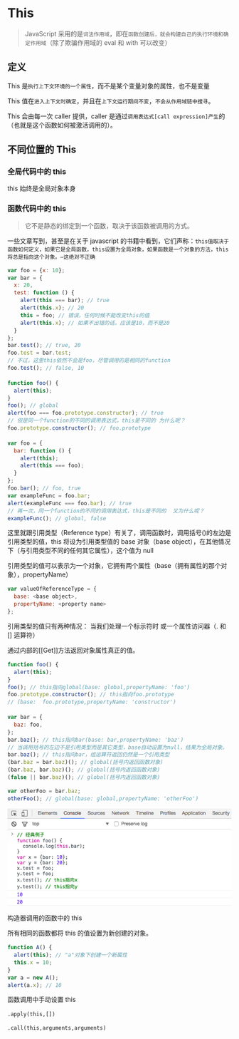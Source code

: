 # This

> JavaScript 采用的是`词法作用域`，即在`函数创建后，就会构建自己的执行环境和确定作用域`（除了欺骗作用域的 eval 和 with 可以改变）

## 定义

This 是`执行上下文环境的一个属性`，而不是某个变量对象的属性，也不是变量

This 值在`进入上下文时确定`，并且在`上下文运行期间不变`，`不会从作用域链中搜寻`。

This 会由每一次 caller 提供，caller 是通过`调用表达式[call expression]产生`的（也就是这个函数如何被激活调用的）。

## 不同位置的 This

### 全局代码中的 this

this 始终是全局对象本身

### 函数代码中的 this

> 它不是静态的绑定到一个函数，取决于该函数被调用的方式。

一些文章写到，甚至是在关于 javascript 的书籍中看到，它们声称：`this值取决于函数如何定义，如果它是全局函数，this设置为全局对象，如果函数是一个对象的方法，this将总是指向这个对象。–这绝对不正确`

```javascript
var foo = {x: 10};
var bar = {
  x: 20,
  test: function () {
    alert(this === bar); // true
    alert(this.x); // 20
    this = foo; // 错误，任何时候不能改变this的值
    alert(this.x); // 如果不出错的话，应该是10，而不是20
  }
};
bar.test(); // true, 20
foo.test = bar.test;
// 不过，这里this依然不会是foo，尽管调用的是相同的function
foo.test(); // false, 10

function foo() {
  alert(this);
}
foo(); // global
alert(foo === foo.prototype.constructor); // true
// 但是同一个function的不同的调用表达式，this是不同的 为什么呢？
foo.prototype.constructor(); // foo.prototype

var foo = {
  bar: function () {
    alert(this);
    alert(this === foo);
  }
};
foo.bar(); // foo, true
var exampleFunc = foo.bar;
alert(exampleFunc === foo.bar); // true
// 再一次，同一个function的不同的调用表达式，this是不同的  又为什么呢？
exampleFunc(); // global, false
```

这里就跟引用类型（Reference type）有关了，调用函数时，调用括号()的左边是引用类型的值，this 将设为引用类型值的 base 对象（base object），在其他情况下（与引用类型不同的任何其它属性），这个值为 null

引用类型的值可以表示为一个对象，它拥有两个属性（base（拥有属性的那个对象），propertyName）

```javascript
var valueOfReferenceType = {
  base: <base object>,
  propertyName: <property name>
};
```

引用类型的值只有两种情况：
当我们处理一个标示符时
或一个属性访问器（. 和 [] 运算符）

通过内部的[[Get]]方法返回对象属性真正的值。

```javascript
function foo() {
  alert(this);
}
foo(); // this指向global(base: global,propertyName: 'foo')
foo.prototype.constructor(); // this指向foo.prototype
// (base:  foo.prototype,propertyName: 'constructor')

var bar = {
  baz: foo,
};
bar.baz(); // this指向bar(base: bar,propertyName: 'baz')
// 当调用括号的左边不是引用类型而是其它类型，base自动设置为null，结果为全局对象。
bar.baz(); // this指向bar，组运算符返回仍然是一个引用类型
(bar.baz = bar.baz)(); // global(括号内返回函数对象)
(bar.baz, bar.baz)(); // global(括号内返回函数对象)
(false || bar.baz)(); // global(括号内返回函数对象)
```

```javascript
var otherFoo = bar.baz;
otherFoo(); // global(base: global,propertyName: 'otherFoo')
```

![this](./_media/this.jpeg)

构造器调用的函数中的 this

所有相同的函数都将 this 的值设置为新创建的对象。

```javascript
function A() {
  alert(this); // "a"对象下创建一个新属性
  this.x = 10;
}
var a = new A();
alert(a.x); // 10
```

函数调用中手动设置 this

`.apply(this,[])`

`.call(this,arguments,arguments)`
